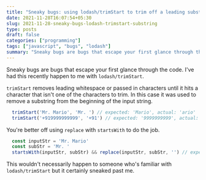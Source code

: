 ```yaml
---
title: "Sneaky bugs: using lodash/trimStart to trim off a leading substring"
date: 2021-11-28T16:07:54+05:30
slug: 2021-11-28-sneaky-bugs-lodash-trimstart-substring
type: posts
draft: false
categories: ["programming"]
tags: ["javascript", "bugs", "lodash"]
summary: "Sneaky bugs are bugs that escape your first glance through the code. I've had this recently happen to me with `lodash/trimStart`."
---
```


Sneaky bugs are bugs that escape your first glance through the code. I've had this recently happen to me with `lodash/trimStart`. 

`trimStart` removes leading whitespace or passed in characters until it hits a character that isn't one of the characters to trim. In this case it was used to remove a substring from the beginning of the input string.

```js
  trimStart('Mr. Mario', 'Mr. ') // expected: 'Mario', actual: 'ario'
  trimStart('+919999999999', '+91') // expected: '9999999999', actual: ''
```

You're better off using `replace` with `startsWith` to do the job. 

```js
  const inputStr = 'Mr. Mario'
  const subStr = 'Mr. '
  startsWith(inputStr, subStr) && replace(inputStr, subStr, '') // expected: 'Mario', actual: 'Mario'
```

This wouldn't necessarily happen to someone who's familiar with `lodash/trimStart` but it certainly sneaked past me.
